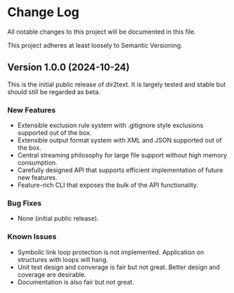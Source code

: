 # Change Log

All notable changes to this project will be documented in this file.

This project adheres at least loosely to Semantic Versioning.

## Version 1.0.0 (2024-10-24)
This is the initial public release of dir2text. It is largely tested and stable but should still be regarded as beta.

### New Features
- Extensible exclusion rule system with .gitignore style exclusions supported out of the box.
- Extensible output format system with XML and JSON supported out of the box.
- Central streaming philosophy for large file support without high memory consumption.
- Carefully designed API that supports efficient implementation of future new features.
- Feature-rich CLI that exposes the bulk of the API functionality.

### Bug Fixes
- None (initial public release).

### Known Issues
- Symbolic link loop protection is not implemented. Application on structures with loops will hang.
- Unit test design and converage is fair but not great. Better design and coverage are desirable.
- Documentation is also fair but not great.

